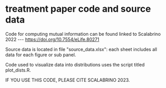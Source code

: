 # treatment paper code and source data

Code for computing mutual information can be found linked to Scalabrino 2022 ---  https://doi.org/10.7554/eLife.80271

Source data is located in file "source_data.xlsx": each sheet includes all data for each figure or sub panel. 

Code used to visualize data into distributions uses the script titled plot_dists.R.

IF YOU USE THIS CODE, PLEASE CITE SCALABRINO 2023. 
